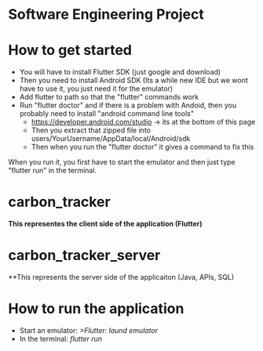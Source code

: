 # Software Engineering Project


# How to get started

- You will have to install Flutter SDK (just google and download)
- Then you need to install Android SDK (Its a while new IDE but we wont have to use it, you just need it for the emulator)
- Add flutter to path so that the "flutter" commands work
- Run "flutter doctor" and if there is a problem with Andoid, then you probably need to install "android command line tools" 
    - https://developer.android.com/studio -> its at the bottom of this page
    - Then you extract that zipped file into users/YourUsername/AppData/local/Android/sdk
    - Then when you run the "flutter doctor" it gives a command to fix this

When you run it, you first have to start the emulator and then just type "flutter run" in the terminal.


# carbon_tracker

**This representes the client side of the application (Flutter)**


# carbon_tracker_server

**This represents the server side of the applicaiton (Java, APIs, SQL)


# How to run the application

- Start an emulator: *>Flutter: laund emulator*
- In the terminal: *flutter run*



